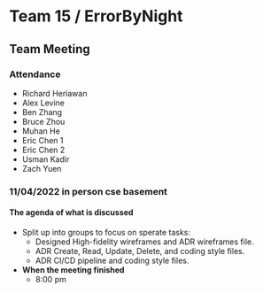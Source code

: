 # Team 15 / ErrorByNight
## Team Meeting 
### Attendance
- Richard Heriawan
- Alex Levine
- Ben Zhang
- Bruce Zhou
- Muhan He
- Eric Chen 1
- Eric Chen 2
- Usman Kadir
- Zach Yuen
​
### 11/04/2022 in person cse basement
  
#### The agenda of what is discussed
- Split up into groups to focus on sperate tasks:
  - Designed High-fidelity wireframes and ADR wireframes file.
  - ADR Create, Read, Update, Delete, and coding style files.
  - ADR CI/CD pipeline and coding style files.
- **When the meeting finished**
    - 8:00 pm
